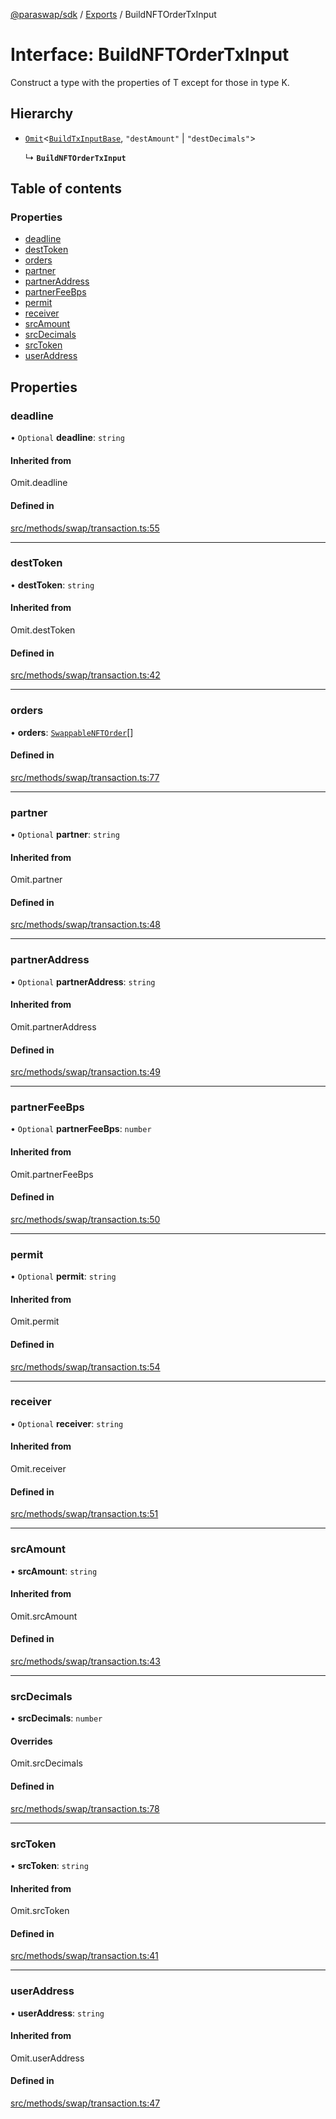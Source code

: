 [@paraswap/sdk](../README.md) / [Exports](../modules.md) / BuildNFTOrderTxInput

# Interface: BuildNFTOrderTxInput

Construct a type with the properties of T except for those in type K.

## Hierarchy

- [`Omit`](../modules/internal_.md#omit)<[`BuildTxInputBase`](internal_.BuildTxInputBase.md), ``"destAmount"`` \| ``"destDecimals"``\>

  ↳ **`BuildNFTOrderTxInput`**

## Table of contents

### Properties

- [deadline](BuildNFTOrderTxInput.md#deadline)
- [destToken](BuildNFTOrderTxInput.md#desttoken)
- [orders](BuildNFTOrderTxInput.md#orders)
- [partner](BuildNFTOrderTxInput.md#partner)
- [partnerAddress](BuildNFTOrderTxInput.md#partneraddress)
- [partnerFeeBps](BuildNFTOrderTxInput.md#partnerfeebps)
- [permit](BuildNFTOrderTxInput.md#permit)
- [receiver](BuildNFTOrderTxInput.md#receiver)
- [srcAmount](BuildNFTOrderTxInput.md#srcamount)
- [srcDecimals](BuildNFTOrderTxInput.md#srcdecimals)
- [srcToken](BuildNFTOrderTxInput.md#srctoken)
- [userAddress](BuildNFTOrderTxInput.md#useraddress)

## Properties

### deadline

• `Optional` **deadline**: `string`

#### Inherited from

Omit.deadline

#### Defined in

[src/methods/swap/transaction.ts:55](https://github.com/paraswap/paraswap-sdk-limit-orders/blob/chore/remove_deprecated/src/methods/swap/transaction.ts#L55)

___

### destToken

• **destToken**: `string`

#### Inherited from

Omit.destToken

#### Defined in

[src/methods/swap/transaction.ts:42](https://github.com/paraswap/paraswap-sdk-limit-orders/blob/chore/remove_deprecated/src/methods/swap/transaction.ts#L42)

___

### orders

• **orders**: [`SwappableNFTOrder`](../modules.md#swappablenftorder)[]

#### Defined in

[src/methods/swap/transaction.ts:77](https://github.com/paraswap/paraswap-sdk-limit-orders/blob/chore/remove_deprecated/src/methods/swap/transaction.ts#L77)

___

### partner

• `Optional` **partner**: `string`

#### Inherited from

Omit.partner

#### Defined in

[src/methods/swap/transaction.ts:48](https://github.com/paraswap/paraswap-sdk-limit-orders/blob/chore/remove_deprecated/src/methods/swap/transaction.ts#L48)

___

### partnerAddress

• `Optional` **partnerAddress**: `string`

#### Inherited from

Omit.partnerAddress

#### Defined in

[src/methods/swap/transaction.ts:49](https://github.com/paraswap/paraswap-sdk-limit-orders/blob/chore/remove_deprecated/src/methods/swap/transaction.ts#L49)

___

### partnerFeeBps

• `Optional` **partnerFeeBps**: `number`

#### Inherited from

Omit.partnerFeeBps

#### Defined in

[src/methods/swap/transaction.ts:50](https://github.com/paraswap/paraswap-sdk-limit-orders/blob/chore/remove_deprecated/src/methods/swap/transaction.ts#L50)

___

### permit

• `Optional` **permit**: `string`

#### Inherited from

Omit.permit

#### Defined in

[src/methods/swap/transaction.ts:54](https://github.com/paraswap/paraswap-sdk-limit-orders/blob/chore/remove_deprecated/src/methods/swap/transaction.ts#L54)

___

### receiver

• `Optional` **receiver**: `string`

#### Inherited from

Omit.receiver

#### Defined in

[src/methods/swap/transaction.ts:51](https://github.com/paraswap/paraswap-sdk-limit-orders/blob/chore/remove_deprecated/src/methods/swap/transaction.ts#L51)

___

### srcAmount

• **srcAmount**: `string`

#### Inherited from

Omit.srcAmount

#### Defined in

[src/methods/swap/transaction.ts:43](https://github.com/paraswap/paraswap-sdk-limit-orders/blob/chore/remove_deprecated/src/methods/swap/transaction.ts#L43)

___

### srcDecimals

• **srcDecimals**: `number`

#### Overrides

Omit.srcDecimals

#### Defined in

[src/methods/swap/transaction.ts:78](https://github.com/paraswap/paraswap-sdk-limit-orders/blob/chore/remove_deprecated/src/methods/swap/transaction.ts#L78)

___

### srcToken

• **srcToken**: `string`

#### Inherited from

Omit.srcToken

#### Defined in

[src/methods/swap/transaction.ts:41](https://github.com/paraswap/paraswap-sdk-limit-orders/blob/chore/remove_deprecated/src/methods/swap/transaction.ts#L41)

___

### userAddress

• **userAddress**: `string`

#### Inherited from

Omit.userAddress

#### Defined in

[src/methods/swap/transaction.ts:47](https://github.com/paraswap/paraswap-sdk-limit-orders/blob/chore/remove_deprecated/src/methods/swap/transaction.ts#L47)
